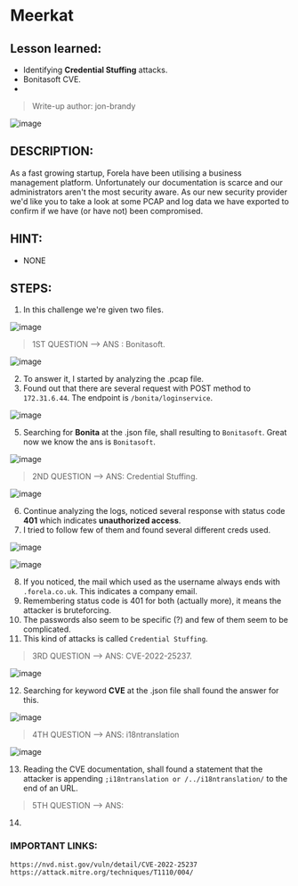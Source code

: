 # Meerkat

## Lesson learned:
- Identifying **Credential Stuffing** attacks.
- Bonitasoft CVE.
- 

> Write-up author: jon-brandy

![image](https://github.com/jon-brandy/hackthebox/assets/70703371/860f1cb2-71d0-48c5-bb58-9cf4d6155baa)


## DESCRIPTION:
As a fast growing startup, Forela have been utilising a business management platform. 
Unfortunately our documentation is scarce and our administrators aren't the most security aware. 
As our new security provider we'd like you to take a look at some PCAP and log data we have exported to confirm if we have (or have not) been compromised.

## HINT:
- NONE
## STEPS:
1. In this challenge we're given two files.

![image](https://github.com/jon-brandy/hackthebox/assets/70703371/317a7617-95f3-4020-8255-a3676d20bec2)


> 1ST QUESTION --> ANS : Bonitasoft.

![image](https://github.com/jon-brandy/hackthebox/assets/70703371/633d94c8-2997-4a84-9322-8728099a8d4d)


2. To answer it, I started by analyzing the .pcap file.
3. Found out that there are several request with POST method to `172.31.6.44`. The endpoint is `/bonita/loginservice`.

![image](https://github.com/jon-brandy/hackthebox/assets/70703371/58833602-a454-4e6b-a30c-6c97080f7369)


5. Searching for **Bonita** at the .json file, shall resulting to `Bonitasoft`. Great now we know the ans is `Bonitasoft`.


![image](https://github.com/jon-brandy/hackthebox/assets/70703371/3034bbfd-bbfc-4212-9836-1b942ef56356)


> 2ND QUESTION --> ANS: Credential Stuffing.

![image](https://github.com/jon-brandy/hackthebox/assets/70703371/ec6d3311-5945-4c30-a9f9-c011c290035c)


6. Continue analyzing the logs, noticed several response with status code **401** which indicates **unauthorized access**.
7. I tried to follow few of them and found several different creds used.

![image](https://github.com/jon-brandy/hackthebox/assets/70703371/7d8c3782-3076-42d3-a6b5-a912ddec0d8a)


![image](https://github.com/jon-brandy/hackthebox/assets/70703371/d5abd805-6e65-42f5-8956-c72436d4d100)


8. If you noticed, the mail which used as the username always ends with `.forela.co.uk`. This indicates a company email.
9. Remembering status code is 401 for both (actually more), it means the attacker is bruteforcing.
10. The passwords also seem to be specific (?) and few of them seem to be complicated.
11. This kind of attacks is called `Credential Stuffing`.


> 3RD QUESTION --> ANS: CVE-2022-25237.

![image](https://github.com/jon-brandy/hackthebox/assets/70703371/0cc41dd3-2c10-4ec4-87fd-2fc195ccb627)


12. Searching for keyword **CVE** at the .json file shall found the answer for this.

![image](https://github.com/jon-brandy/hackthebox/assets/70703371/947e6bb3-1889-480c-81ff-f98da273b357)



> 4TH QUESTION --> ANS: i18ntranslation

![image](https://github.com/jon-brandy/hackthebox/assets/70703371/9b7642b5-815a-4e01-8d42-8c6a630ff50a)


13. Reading the CVE documentation, shall found a statement that the attacker is appending `;i18ntranslation or /../i18ntranslation/` to the end of an URL.


> 5TH QUESTION --> ANS:

14. 


### IMPORTANT LINKS:

```
https://nvd.nist.gov/vuln/detail/CVE-2022-25237
https://attack.mitre.org/techniques/T1110/004/
```
